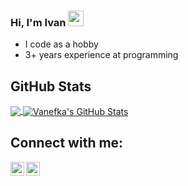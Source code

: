 ### Hi, I'm Ivan <img src="https://media.giphy.com/media/hvRJCLFzcasrR4ia7z/giphy.gif" width="25px">
<!-- [![Website](https://img.shields.io/badge/student-yes-green?style=flat)](https://google.com) -->

- I code as a hobby
- 3+ years experience at programming

## GitHub Stats

<a href="https://github.com/stackpan">
  <img align="center" src="https://github-readme-stats.vercel.app/api/top-langs/?username=stackpan&hide=css&hide_border=true&layout=compact" />
</a>
<a href="https://github.com/stackpan">
  <img align="center" src="https://github-readme-stats.vercel.app/api?username=stackpan&show_icons=true&hide_border=true&hide=issues&count_private=true" alt="Vanefka's GitHub Stats" />
</a>

## Connect with me:
[<img align="left" alt="Ivan Rizkyanto | Facebook" width="22px" src="https://cdn.jsdelivr.net/npm/simple-icons@v3/icons/facebook.svg" />][facebook]
[<img align="left" alt="Ivan Rizkya Susanto | LinkedIn" width="22px" src="https://cdn.jsdelivr.net/npm/simple-icons@v3/icons/linkedin.svg" />][linkedin]
<br />

[facebook]: https://web.facebook.com/PanEpanJoul
[linkedin]: https://www.linkedin.com/in/ivan-rizkya-susanto-54a6721b3/
